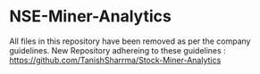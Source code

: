 # NSE-Miner-Analytics
All files in this repository have been removed as per the company guidelines.
New Repository adhereing to these guidelines : https://github.com/TanishSharrma/Stock-Miner-Analytics
